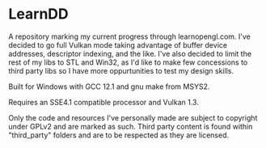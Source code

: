 # LearnDD
A repository marking my current progress through learnopengl.com. I've decided to go full Vulkan mode taking advantage of buffer device addresses, descriptor indexing, and the like. I've also decided to limit the rest of my libs to STL and Win32, as I'd like to make few concessions to third party libs so I have more oppurtunities to test my design skills.

Built for Windows with GCC 12.1 and gnu make from MSYS2.

Requires an SSE4.1 compatible processor and Vulkan 1.3.

Only the code and resources I've personally made are subject to copyright under GPLv2 and are marked as such. Third party content is found within "third_party" folders and are to be respected as they are licensed.